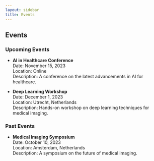 ```yaml
---
layout: sidebar
title: Events
---
```


## Events

### Upcoming Events
- **AI in Healthcare Conference**  
  Date: November 15, 2023  
  Location: Online  
  Description: A conference on the latest advancements in AI for healthcare.

- **Deep Learning Workshop**  
  Date: December 1, 2023  
  Location: Utrecht, Netherlands  
  Description: Hands-on workshop on deep learning techniques for medical imaging.

### Past Events
- **Medical Imaging Symposium**  
  Date: October 10, 2023  
  Location: Amsterdam, Netherlands  
  Description: A symposium on the future of medical imaging.
